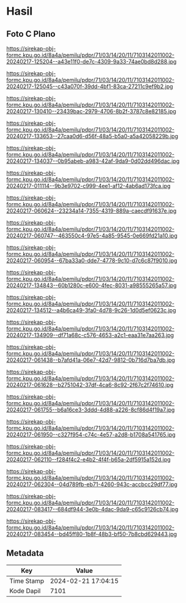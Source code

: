 # Hasil

## Foto C Plano

https://sirekap-obj-formc.kpu.go.id/8a4a/pemilu/pdpr/71/03/14/20/11/7103142011002-20240217-125204--a43e11f0-de7c-4309-9a33-74ae0bd8d288.jpg

https://sirekap-obj-formc.kpu.go.id/8a4a/pemilu/pdpr/71/03/14/20/11/7103142011002-20240217-125045--c43a070f-39dd-4bf1-83ca-27211c9ef9b2.jpg

https://sirekap-obj-formc.kpu.go.id/8a4a/pemilu/pdpr/71/03/14/20/11/7103142011002-20240217-130410--23439bac-2979-4706-8b2f-3787c8e82185.jpg

https://sirekap-obj-formc.kpu.go.id/8a4a/pemilu/pdpr/71/03/14/20/11/7103142011002-20240217-133653--27caa0d6-d56f-48a5-b5a0-a5a42058229b.jpg

https://sirekap-obj-formc.kpu.go.id/8a4a/pemilu/pdpr/71/03/14/20/11/7103142011002-20240217-134037--0b95abeb-a983-42af-9da9-0d02dd496dac.jpg

https://sirekap-obj-formc.kpu.go.id/8a4a/pemilu/pdpr/71/03/14/20/11/7103142011002-20240217-011114--9b3e9702-c999-4ee1-af12-4ab6ad173fca.jpg

https://sirekap-obj-formc.kpu.go.id/8a4a/pemilu/pdpr/71/03/14/20/11/7103142011002-20240217-060624--23234a14-7355-4319-889a-caecdf91637e.jpg

https://sirekap-obj-formc.kpu.go.id/8a4a/pemilu/pdpr/71/03/14/20/11/7103142011002-20240217-060747--463550c4-97e5-4a85-9545-0e669fd21a10.jpg

https://sirekap-obj-formc.kpu.go.id/8a4a/pemilu/pdpr/71/03/14/20/11/7103142011002-20240217-060954--67ba33a0-dde7-4778-9c10-d7c6c87f9010.jpg

https://sirekap-obj-formc.kpu.go.id/8a4a/pemilu/pdpr/71/03/14/20/11/7103142011002-20240217-134843--60b1280c-e600-4fec-8031-a98555265a57.jpg

https://sirekap-obj-formc.kpu.go.id/8a4a/pemilu/pdpr/71/03/14/20/11/7103142011002-20240217-134512--a4b6ca49-3fa0-4d78-9c26-1d0d5ef0623c.jpg

https://sirekap-obj-formc.kpu.go.id/8a4a/pemilu/pdpr/71/03/14/20/11/7103142011002-20240217-134909--df71a68c-c576-4653-a2c1-eaa31e7aa263.jpg

https://sirekap-obj-formc.kpu.go.id/8a4a/pemilu/pdpr/71/03/14/20/11/7103142011002-20240217-061438--b7afd41a-06e7-42d7-9812-0b716d7ba7db.jpg

https://sirekap-obj-formc.kpu.go.id/8a4a/pemilu/pdpr/71/03/14/20/11/7103142011002-20240217-061628--b2751042-37df-4ca6-8c92-2f67c2f74610.jpg

https://sirekap-obj-formc.kpu.go.id/8a4a/pemilu/pdpr/71/03/14/20/11/7103142011002-20240217-061755--b6a16ce3-3ddd-4d88-a226-8cf86d4f19a7.jpg

https://sirekap-obj-formc.kpu.go.id/8a4a/pemilu/pdpr/71/03/14/20/11/7103142011002-20240217-061950--c327f954-c74c-4e57-a2d8-b1708a541765.jpg

https://sirekap-obj-formc.kpu.go.id/8a4a/pemilu/pdpr/71/03/14/20/11/7103142011002-20240217-062110--f284f4c2-e4b2-4f4f-b65a-2df5915a152d.jpg

https://sirekap-obj-formc.kpu.go.id/8a4a/pemilu/pdpr/71/03/14/20/11/7103142011002-20240217-062304--04d789fb-eb71-4260-943c-accbcc29df77.jpg

https://sirekap-obj-formc.kpu.go.id/8a4a/pemilu/pdpr/71/03/14/20/11/7103142011002-20240217-083417--684df944-3e0b-4dac-9da9-c65c9126cb74.jpg

https://sirekap-obj-formc.kpu.go.id/8a4a/pemilu/pdpr/71/03/14/20/11/7103142011002-20240217-083454--bd45ff80-1b8f-48b3-bf50-7b8cbd629443.jpg


## Metadata

| Key        | Value               |
| ---------- | ------------------- |
| Time Stamp | 2024-02-21 17:04:15 |
| Kode Dapil | 7101                |



